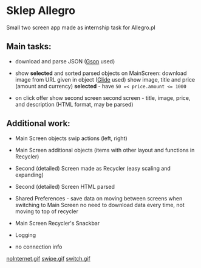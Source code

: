 # Sklep Allegro
Small two screen app made as internship task for Allegro.pl

## Main tasks:
- download and parse JSON ([Gson](https://github.com/google/gson "Gson") used)

- show **selected** and sorted parsed objects on MainScreen:
download image from URL given in object ([Glide](https://github.com/bumptech/glide/ "Glide") used)
show image, title and price (amount and currency)
**selected** -  have `50 =< price.amount <= 1000`

- on click offer show second screen
 second screen  -  title, image, price, and description (HTML format, may be parsed)
## Additional work:

- Main Screen objects swip actions  (left, right)

- Main Screen additional objects (items with other layout and functions in Recycler)

- Second (detailed) Screen made as Recycler (easy scaling and expanding)

- Second (detailed) Screen HTML parsed

- Shared Preferences - save data on moving between screens
 when switching to Main Screen no need to download data every time,  not moving to top of recycler

- Main Screen Recycler's Snackbar

- Logging

- no connection info

[noInternet.gif](media/noInternet.gif)
[swipe.gif](media/swipe.gif)
[switch.gif](media/switch.gif)
